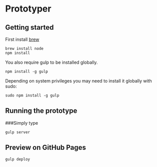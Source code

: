 # Prototyper


## Getting started

First install [brew](http://brew.sh/)

```
brew install node
npm install
```

You also require gulp to be installed globally.

```
npm install -g gulp
```

Depending on system privileges you may need to install it globally with sudo:

```
sudo npm install -g gulp
```


## Running the prototype

###Simply type
```
gulp server
```

## Preview on GitHub Pages
```
gulp deploy
```
